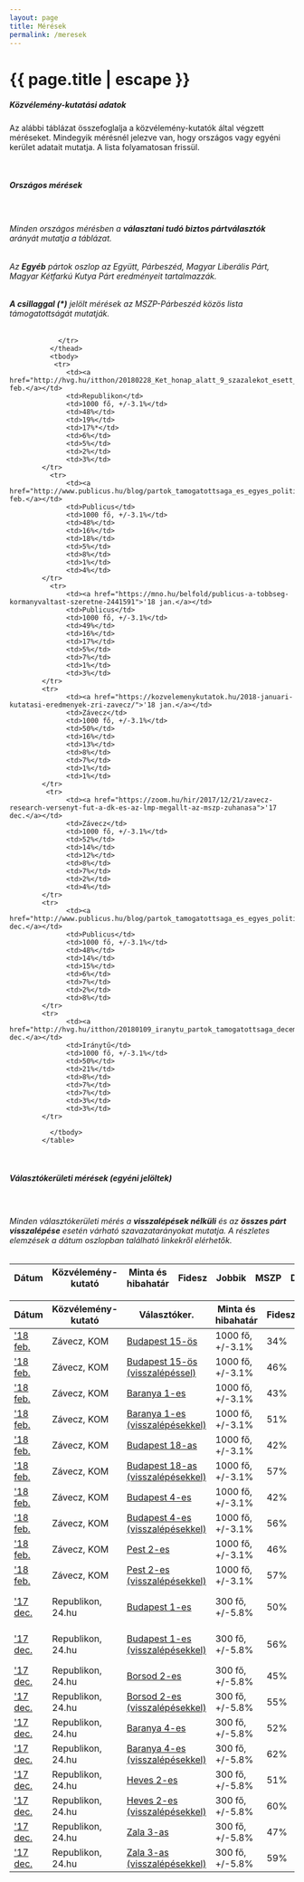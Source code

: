```yaml
---
layout: page
title: Mérések
permalink: /meresek
---
```


<h1 class="page-title">{{ page.title | escape }}</h1>

<div class="section">
    <div class="row">
          <div class="col s12">
		  <h5>Közvélemény-kutatási adatok</h5> 
<p class="light">Az alábbi táblázat összefoglalja a közvélemény-kutatók által végzett méréseket. Mindegyik mérésnél jelezve van, hogy országos vagy egyéni kerület adatait mutatja. A lista folyamatosan frissül.</p>
<br/>
<h5 class="center">Országos mérések</h5>
<br/>
<h6>Minden országos mérésben a <strong>választani tudó biztos pártválasztók</strong> arányát mutatja a táblázat.</h6>
<h6>Az <strong>Egyéb</strong> pártok oszlop az Együtt, Párbeszéd, Magyar Liberális Párt, Magyar Kétfarkú Kutya Párt eredményeit tartalmazzák.</h6>
<h6><strong>A csillaggal (*)</strong> jelölt mérések az MSZP-Párbeszéd közös lista támogatottságát mutatják.</h6>
<table class="striped">
              <thead>
                <tr>
					<th>Dátum</th>
                    <th>Közvélemény-kutató</th>
					<th>Minta és hibahatár</th>
					<th>Fidesz</th>
					<th>Jobbik</th>
					<th>MSZP</th>
					<th>DK</th>
					<th>LMP</th>
					<th>MoMo</th>
					<th>Egyéb</th>
					
                </tr>
              </thead>
              <tbody>
			   <tr>
				  <td><a href="http://hvg.hu/itthon/20180228_Ket_honap_alatt_9_szazalekot_esett_a_Fidesz">'18 feb.</a></td>
                  <td>Republikon</td>
				  <td>1000 fő, +/-3.1%</td>
				  <td>48%</td>
				  <td>19%</td>
				  <td>17%*</td>
				  <td>6%</td>
				  <td>5%</td>
				  <td>2%</td>
				  <td>3%</td>
			</tr>
			  <tr>
				  <td><a href="http://www.publicus.hu/blog/partok_tamogatottsaga_es_egyes_politikusok_nepszersege_2018_februar/">'18 feb.</a></td>
                  <td>Publicus</td>
				  <td>1000 fő, +/-3.1%</td>
				  <td>48%</td>
				  <td>16%</td>
				  <td>18%</td>
				  <td>5%</td>
				  <td>8%</td>
				  <td>1%</td>
				  <td>4%</td>
			</tr>
			  <tr>
				  <td><a href="https://mno.hu/belfold/publicus-a-tobbseg-kormanyvaltast-szeretne-2441591">'18 jan.</a></td>
                  <td>Publicus</td>
				  <td>1000 fő, +/-3.1%</td>
				  <td>49%</td>
				  <td>16%</td>
				  <td>17%</td>
				  <td>5%</td>
				  <td>7%</td>
				  <td>1%</td>
				  <td>3%</td>
			</tr>
			<tr>
				  <td><a href="https://kozvelemenykutatok.hu/2018-januari-kutatasi-eredmenyek-zri-zavecz/">'18 jan.</a></td>
                  <td>Závecz</td>
				  <td>1000 fő, +/-3.1%</td>
				  <td>50%</td>
				  <td>16%</td>
				  <td>13%</td>
				  <td>8%</td>
				  <td>7%</td>
				  <td>1%</td>
				  <td>1%</td>
			</tr>
             <tr>
				  <td><a href="https://zoom.hu/hir/2017/12/21/zavecz-research-versenyt-fut-a-dk-es-az-lmp-megallt-az-mszp-zuhanasa">'17 dec.</a></td>
                  <td>Závecz</td>
				  <td>1000 fő, +/-3.1%</td>
				  <td>52%</td>
				  <td>14%</td>
				  <td>12%</td>
				  <td>8%</td>
				  <td>7%</td>
				  <td>2%</td>
				  <td>4%</td>
			</tr>
			<tr>
				  <td><a href="http://www.publicus.hu/blog/partok_tamogatottsaga_es_egyes_politikusok_nepszerusege_2017_december/">'17 dec.</a></td>
                  <td>Publicus</td>
				  <td>1000 fő, +/-3.1%</td>
				  <td>48%</td>
				  <td>14%</td>
				  <td>15%</td>
				  <td>6%</td>
				  <td>7%</td>
				  <td>2%</td>
				  <td>8%</td>
			</tr>
			<tr>
				  <td><a href="http://hvg.hu/itthon/20180109_iranytu_partok_tamogatottsaga_december">'17 dec.</a></td>
                  <td>Iránytű</td>
				  <td>1000 fő, +/-3.1%</td>
				  <td>50%</td>
				  <td>21%</td>
				  <td>8%</td>
				  <td>7%</td>
				  <td>7%</td>
				  <td>3%</td>
				  <td>3%</td>
			</tr>
		
              </tbody>
            </table>
<br/>
<h5 class="center">Választókerületi mérések (egyéni jelöltek)</h5>
<br/>
<h6>Minden választókerületi mérés a <strong>visszalépések nélküli</strong> és az <strong>összes párt visszalépése</strong> esetén várható szavazatarányokat mutatja. A részletes elemzések a dátum oszlopban található linkekről elérhetők.</h6>
<table class="striped">
              <thead>
                <tr>
					<th>Dátum</th>
                    <th>Közvélemény-kutató</th>
					<th>Választóker.</th>
					<th>Minta és hibahatár</th>
					<th>Fidesz</th>
					<th>Jobbik</th>
					<th>MSZP</th>
					<th>DK</th>
					<th>LMP</th>
					<th>MoMo</th>
					<th>Egyéb</th>
                </tr>
              </thead>
              <tbody>
			  <tr>
				  <td><a href="https://kozosorszagmozgalom.hu/kvkutatas_bud15/">'18 feb.</a></td>
                  <td>Závecz, KOM</td>
				  <td><a href="../bp15">Budapest 15-ös</a></td>
				  <td>1000 fő, +/-3.1%</td>
				  <td>34%</td>
				  <td>30%</td>
				  <td>16</td>
				  <td>__</td>
				  <td>14%</td>
				  <td>3%</td>
				  <td>3</td>
			</tr>    
			<tr>
				  <td><a href="https://kozosorszagmozgalom.hu/kvkutatas_bud15/">'18 feb.</a></td>
                  <td>Závecz, KOM</td>
				  <td><a href="../bp15">Budapest 15-ös (visszalépéssel)</a></td>
				  <td>1000 fő, +/-3.1%</td>
				  <td>46%</td>
				  <td>54%</td>
				  <td>__</td>
				  <td>__</td>
				  <td>__</td>
				  <td>__</td>
				  <td>__</td>
			</tr>    
			  	   <tr>
				  <td><a href="https://kozosorszagmozgalom.hu/kvkutatas_bar01/">'18 feb.</a></td>
                  <td>Závecz, KOM</td>
				  <td><a href="../ba1">Baranya 1-es</a></td>
				  <td>1000 fő, +/-3.1%</td>
				  <td>43%</td>
				  <td>16%</td>
				  <td>__</td>
				  <td>__</td>
				  <td>13%</td>
				  <td>3%</td>
				  <td>26% (Mellár)</td>
			</tr>   
			 <tr>
				  <td><a href="https://kozosorszagmozgalom.hu/kvkutatas_bar01/">'18 feb.</a></td>
                  <td>Závecz, KOM</td>
				  <td><a href="../ba1">Baranya 1-es (visszalépésekkel)</a></td>
				  <td>1000 fő, +/-3.1%</td>
				  <td>51%</td>
				  <td>__</td>
				  <td>__</td>
				  <td>__</td>
				  <td>__</td>
				  <td>__</td>
				  <td>49% (Mellár)</td>
			</tr>    
			  <tr>
				  <td><a href="https://kozosorszagmozgalom.hu/kvkutatas_bud18/">'18 feb.</a></td>
                  <td>Závecz, KOM</td>
				  <td><a href="../bp18">Budapest 18-as</a></td>
				  <td>1000 fő, +/-3.1%</td>
				  <td>42%</td>
				  <td>12%</td>
				  <td>26</td>
				  <td>__</td>
				  <td>9%</td>
				  <td>4%</td>
				  <td>8% (Együtt)</td>
			</tr>    
			<tr>
				  <td><a href="https://kozosorszagmozgalom.hu/kvkutatas_bud18/">'18 feb.</a></td>
                  <td>Závecz, KOM</td>
				  <td><a href="../bp18">Budapest 18-as (visszalépésekkel)</a></td>
				  <td>1000 fő, +/-3.1%</td>
				  <td>57%</td>
				  <td>__</td>
				  <td>43%</td>
				  <td>__</td>
				  <td>__</td>
				  <td>__</td>
				  <td>__</td>
			</tr>    
			  <tr>
				  <td><a href="https://kozosorszagmozgalom.hu/kvkutatas_bud04/">'18 feb.</a></td>
                  <td>Závecz, KOM</td>
				  <td><a href="../bp4">Budapest 4-es</a></td>
				  <td>1000 fő, +/-3.1%</td>
				  <td>42%</td>
				  <td>11%</td>
				  <td>__</td>
				  <td>25%</td>
				  <td>15%</td>
				  <td>8%</td>
				  <td>__</td>
			</tr>    
			<tr>
				  <td><a href="https://kozosorszagmozgalom.hu/kvkutatas_bud04/">'18 feb.</a></td>
                  <td>Závecz, KOM</td>
				  <td><a href="../bp4">Budapest 4-es (visszalépésekkel)</a></td>
				  <td>1000 fő, +/-3.1%</td>
				  <td>56%</td>
				  <td>__</td>
				  <td>__</td>
				  <td>__</td>
				  <td>44%</td>
				  <td>__</td>
				  <td>__</td>
			</tr>    
			<tr>
				  <td><a href="https://kozosorszagmozgalom.hu/kvkutatas_pes02/">'18 feb.</a></td>
                  <td>Závecz, KOM</td>
				  <td><a href="../pe2">Pest 2-es</a></td>
				  <td>1000 fő, +/-3.1%</td>
				  <td>46%</td>
				  <td>17%</td>
				  <td>__</td>
				  <td>12</td>
				  <td>20%</td>
				  <td>5%</td>
				  <td>__</td>
			</tr>    
			<tr>
				  <td><a href="https://kozosorszagmozgalom.hu/kvkutatas_pes02/">'18 feb.</a></td>
                  <td>Závecz, KOM</td>
				  <td><a href="../pe2">Pest 2-es (visszalépésekkel)</a></td>
				  <td>1000 fő, +/-3.1%</td>
				  <td>57%</td>
				  <td>__</td>
				  <td>__</td>
				  <td>__</td>
				  <td>43%</td>
				  <td>__</td>
				  <td>__</td>
			</tr>    
             <tr>
				  <td><a href="https://24.hu/belfold/2017/12/08/az-ismeretlen-fideszes-is-nyerne-juhasz-peter-es-fekete-gyor-korzeteben">'17 dec.</a></td>
                  <td>Republikon, 24.hu</td>
				  <td><a href="../bp1">Budapest 1-es</a></td>
				  <td>300 fő, +/-5.8%</td>
				  <td>50%</td>
				  <td>6%</td>
				  <td>8%</td>
				  <td>__</td>
				  <td>12%</td>
				  <td>6%</td>
				  <td>14% (Juhász Péter)</td>
			</tr>    
			<tr>
				  <td><a href="https://24.hu/belfold/2017/12/08/az-ismeretlen-fideszes-is-nyerne-juhasz-peter-es-fekete-gyor-korzeteben">'17 dec.</a></td>
                  <td>Republikon, 24.hu</td>
				  <td><a href="../bp1">Budapest 1-es (visszalépésekkel)</a></td>
				  <td>300 fő, +/-5.8%</td>
				  <td>56%</td>
				  <td>__</td>
				  <td>__</td>
				  <td>__</td>
				  <td>__</td>
				  <td>__</td>
				  <td>44% (Juhász Péter)</td>
			</tr>			
			<tr>
				  <td><a href="https://24.hu/belfold/2017/12/07/mar-acelvaros-is-narancssarga-igy-ne-lenne-ujabb-ketharmad/">'17 dec.</a></td>
                  <td>Republikon, 24.hu</td>
				  <td><a href="../baz2">Borsod 2-es</a></td>
				  <td>300 fő, +/-5.8%</td>
				  <td>45%</td>
				  <td>26%</td>
				  <td>19%</td>
				  <td>__</td>
				  <td>7%</td>
				  <td>1%</td>
				  <td>2%</td>
			</tr>				
			<tr>
				  <td><a href="https://24.hu/belfold/2017/12/07/mar-acelvaros-is-narancssarga-igy-ne-lenne-ujabb-ketharmad/">'17 dec.</a></td>
                  <td>Republikon, 24.hu</td>
				  <td><a href="../baz2">Borsod 2-es (visszalépésekkel)</a></td>
				  <td>300 fő, +/-5.8%</td>
				  <td>55%</td>
				  <td>45%</td>
				  <td>__</td>
				  <td>__</td>
				  <td>__</td>
				  <td>__</td>
				  <td>__</td>
			</tr>	
			<tr>
				  <td><a href="https://24.hu/kozelet/2017/12/11/nyomorgo-aprofalvas-videken-is-50-felett-a-fidesz/">'17 dec.</a></td>
                  <td>Republikon, 24.hu</td>
				  <td><a href="../ba4">Baranya 4-es</a></td>
				  <td>300 fő, +/-5.8%</td>
				  <td>52%</td>
				  <td>15%</td>
				  <td>14%</td>
				  <td>5%</td>
				  <td>5%</td>
				  <td>2%</td>
				  <td>7%</td>
			</tr>	
			<tr>
				  <td><a href="https://24.hu/kozelet/2017/12/11/nyomorgo-aprofalvas-videken-is-50-felett-a-fidesz/">'17 dec.</a></td>
                  <td>Republikon, 24.hu</td>
				  <td><a href="../ba4">Baranya 4-es (visszalépésekkel)</a></td>
				  <td>300 fő, +/-5.8%</td>
				  <td>62%</td>
				  <td>38%</td>
				  <td>__</td>
				  <td>__</td>
				  <td>__</td>
				  <td>__</td>
				  <td>__</td>
			</tr>	
			<tr>
				  <td><a href="https://24.hu/kozelet/2017/12/12/vonanak-egyelore-semmi-de-semmi-eselye-gyongyoson/">'17 dec.</a></td>
                  <td>Republikon, 24.hu</td>
				  <td><a href="../he2">Heves 2-es</a></td>
				  <td>300 fő, +/-5.8%</td>
				  <td>51%</td>
				  <td>26%</td>
				  <td>18%</td>
				  <td>__</td>
				  <td>3%</td>
				  <td>__</td>
				  <td>2%</td>
			</tr>	
			<tr>
				  <td><a href="https://24.hu/kozelet/2017/12/12/vonanak-egyelore-semmi-de-semmi-eselye-gyongyoson/">'17 dec.</a></td>
                  <td>Republikon, 24.hu</td>
				  <td><a href="../he2">Heves 2-es (visszalépésekkel)</a></td>
				  <td>300 fő, +/-5.8%</td>
				  <td>60%</td>
				  <td>__</td>
				  <td>40%</td>
				  <td>__</td>
				  <td>__</td>
				  <td>__</td>
				  <td>__</td>
			</tr>	
			<tr>
				  <td><a href="https://24.hu/kozelet/2017/12/13/talaltunk-egy-korzetet-ahol-50-alatt-van-a-fidesz/">'17 dec.</a></td>
                  <td>Republikon, 24.hu</td>
				  <td><a href="../za3">Zala 3-as</a></td>
				  <td>300 fő, +/-5.8%</td>
				  <td>47%</td>
				  <td>22%</td>
				  <td>12%</td>
				  <td>6%</td>
				  <td>5%</td>
				  <td>4%</td>
				  <td>4%</td>
			</tr>	
			<tr>
				  <td><a href="https://24.hu/kozelet/2017/12/13/talaltunk-egy-korzetet-ahol-50-alatt-van-a-fidesz/">'17 dec.</a></td>
                  <td>Republikon, 24.hu</td>
				  <td><a href="../za3">Zala 3-as (visszalépésekkel)</a></td>
				  <td>300 fő, +/-5.8%</td>
				  <td>59%</td>
				  <td>41%</td>
				  <td>__</td>
				  <td>__</td>
				  <td>__</td>
				  <td>__</td>
				  <td>__</td>
			</tr>
              </tbody>
            </table>
